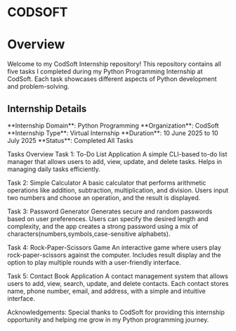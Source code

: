 # CODSOFT
<h1>Overview</h1>
Welcome to my CodSoft Internship repository!
This repository contains all five tasks I completed during my Python Programming Internship at CodSoft. Each task showcases different aspects of Python development and problem-solving.

<h2>Internship Details</h2>
**Internship Domain**: Python Programming
**Organization**: CodSoft
**Internship Type**: Virtual Internship
**Duration**: 10 June 2025 to 10 July 2025
**Status**: Completed All Tasks

Tasks Overview
 Task 1: To-Do List Application
A simple CLI-based to-do list manager that allows users to add, view, update, and delete tasks. Helps in managing daily tasks efficiently.

 Task 2: Simple Calculator
A basic calculator that performs arithmetic operations like addition, subtraction, multiplication, and division. Users input two numbers and choose an operation, and the result is displayed.

 Task 3: Password Generator
Generates secure and random passwords based on user preferences. Users can specify the desired length and complexity, and the app creates a strong password using a mix of characters(numbers,symbols,case-sensitive alphabets).

 Task 4: Rock-Paper-Scissors Game 
An interactive game where users play rock-paper-scissors against the computer. Includes result display and the option to play multiple rounds with a user-friendly interface.

 Task 5: Contact Book Application
A contact management system that allows users to add, view, search, update, and delete contacts. Each contact stores name, phone number, email, and address, with a simple and intuitive interface.

Acknowledgements:
Special thanks to CodSoft for providing this internship opportunity and helping me grow in my Python programming journey.
